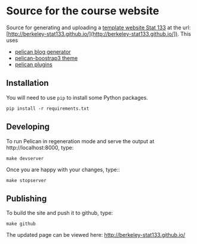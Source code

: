# Source for the course website

Source for generating and uploading a [template website Stat
133](http://berkeley-stat133.github.io/]) at the url:
[http://berkeley-stat133.github.io/](http://berkeley-stat133.github.io/]). This
uses

* [pelican blog generator](http://blog.getpelican.com/)
* [pelican-boostrap3 theme](https://github.com/DandyDev/pelican-bootstrap3)
* [pelican plugins](https://github.com/getpelican/pelican-plugins)


## Installation

You will need to use `pip` to install some Python packages.

    pip install -r requirements.txt

## Developing

To run Pelican in regeneration mode and serve the output at
http://localhost:8000, type:

    make devserver

Once you are happy with your changes, type::

    make stopserver

## Publishing

To build the site and push it to github, type:

    make github

The updated page can be viewed here: http://berkeley-stat133.github.io/


